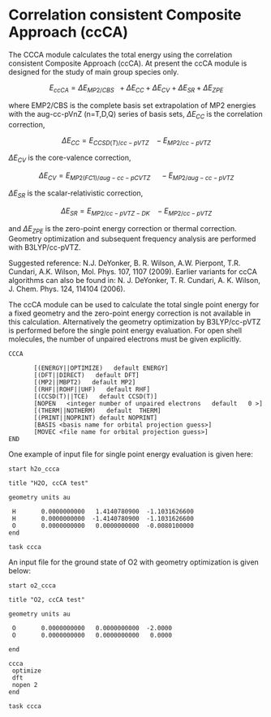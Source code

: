 # Correlation consistent Composite Approach (ccCA)

The CCCA module calculates the total energy using the correlation
consistent Composite Approach (ccCA). At present the ccCA module is
designed for the study of main group species
only.

$$E_{ccCA} = \Delta E_{MP2/CBS} \  \   + \Delta E_{CC} + \Delta E_{CV} + \Delta E_{SR} + \Delta E_{ZPE}$$

where EMP2/CBS is the complete basis set extrapolation of MP2 energies
with the aug-cc-pVnZ (n=T,D,Q) series of basis sets, $\Delta E_{CC}$ is the correlation correction,

$$\Delta E_{CC} = E_{CCSD(T)/cc-pVTZ} \  \ \  -  E_{MP2/cc-pVTZ}$$

$\Delta E_{CV}$ is the core-valence correction,

$$\Delta E_{CV} = E_{MP2(FC1)/aug-cc-pCVTZ} \  \  \  \  \   -  E_{MP2/aug-cc-pVTZ}$$

$\Delta E_{SR}$ is the scalar-relativistic correction,

$$\Delta E_{SR} = E_{MP2/cc-pVTZ-DK} \  \  \  -  E_{MP2/cc-pVTZ}$$

and $\Delta E_{ZPE}$ is the zero-point energy correction or thermal
correction. Geometry optimization and subsequent frequency analysis are
performed with B3LYP/cc-pVTZ.

Suggested reference: N.J. DeYonker, B. R. Wilson, A.W. Pierpont, T.R.
Cundari, A.K. Wilson, Mol. Phys. 107, 1107 (2009). Earlier variants for
ccCA algorithms can also be found in: N. J. DeYonker, T. R. Cundari, A.
K. Wilson, J. Chem. Phys. 124, 114104 (2006).

The ccCA module can be used to calculate the total single point energy
for a fixed geometry and the zero-point energy correction is not
available in this calculation. Alternatively the geometry optimization
by B3LYP/cc-pVTZ is performed before the single point energy evaluation.
For open shell molecules, the number of unpaired electrons must be given
explicitly.
```
CCCA

       [(ENERGY||OPTIMIZE)   default ENERGY] 
       [(DFT||DIRECT)   default DFT]  
       [(MP2||MBPT2)   default MP2]  
       [(RHF||ROHF||UHF)   default RHF]  
       [(CCSD(T)||TCE)   default CCSD(T)]  
       [NOPEN   <integer number of unpaired electrons   default   0 >]  
       [(THERM||NOTHERM)   default  THERM]  
       [(PRINT||NOPRINT) default NOPRINT]  
       [BASIS <basis name for orbital projection guess>]  
       [MOVEC <file name for orbital projection guess>]  
END
```
One example of input file for single point energy evaluation is given
here:
```
start h2o_ccca

title "H2O, ccCA test"

geometry units au

 H       0.0000000000   1.4140780900  -1.1031626600  
 H       0.0000000000  -1.4140780900  -1.1031626600  
 O       0.0000000000   0.0000000000  -0.0080100000
end

task ccca
```
An input file for the ground state of O2 with geometry optimization is
given below:
```
start o2_ccca

title "O2, ccCA test"

geometry units au

 O       0.0000000000   0.0000000000  -2.0000  
 O       0.0000000000   0.0000000000   0.0000

end

ccca
 optimize
 dft  
 nopen 2
end

task ccca
```
